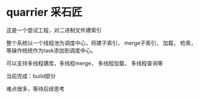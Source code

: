 
# quarrier 采石匠

这是一个尝试工程，对二进制文件建索引

整个系统以一个线程池为调度中心，将建子索引， merge子索引， 加载， 检索，等操作统统作为task添加到调度中心。

可以支持多线程建库，多线程merge， 多线程加载， 多线程查询等

当前完成：build部分

难点很多，等待后续思考
